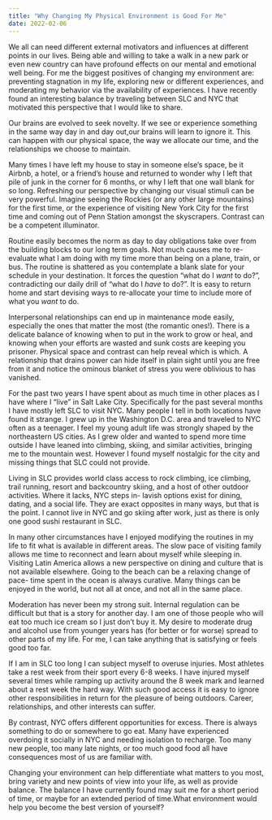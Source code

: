 ```yaml
---
title: "Why Changing My Physical Environment is Good For Me"
date: 2022-02-06
---
```


We all can need different external motivators and influences at different points in our lives. Being able and willing to take a walk in a new park or even new country can have profound effects on our mental and emotional well being. For me the biggest positives of changing my environment are: preventing stagnation in my life, exploring new or different experiences, and moderating my behavior via the availability of experiences. I have recently found an interesting balance by traveling between SLC and NYC that motivated this perspective that I would like to share.

Our brains are evolved to seek novelty. If we see or experience something in the same way day in and day out,our brains will learn to ignore it. This can happen with our physical space, the way we allocate our time, and the relationships we choose to maintain. 

Many times I have left my house to stay in someone else’s space, be it Airbnb, a hotel, or a friend’s house and returned to wonder why I left that pile of junk in the corner for 6 months, or why I left that one wall blank for so long. Refreshing our perspective by changing our visual stimuli can be very powerful. Imagine seeing the Rockies (or any other large mountains) for the first time, or the experience of visiting New York City for the first time and coming out of Penn Station amongst the skyscrapers. Contrast can be a competent illuminator.

Routine easily becomes the norm as day to day obligations take over from the building blocks to our long term goals. Not much causes me to re-evaluate what I am doing with my time more than being on a plane, train, or bus. The routine is shattered as you contemplate a blank slate for your schedule in your destination. It forces the question “what do I *want* to do?”, contradicting our daily drill of “what do I *have* to do?”. It is easy to return home and start devising ways to re-allocate your time to include more of what you *want* to do.

Interpersonal relationships can end up in maintenance mode easily, especially the ones that matter the most (the romantic ones!). There is a delicate balance of knowing when to put in the work to grow or heal, and knowing when your efforts are wasted and sunk costs are keeping you prisoner. Physical space and contrast can help reveal which is which. A relationship that drains power can hide itself in plain sight until you are free from it and notice the ominous blanket of stress you were oblivious to has vanished.

For the past two years I have spent about as much time in other places as I have where I “live” in Salt Lake City. Specifically for the past several months I have mostly left SLC to visit NYC. Many people I tell in both locations have found it strange. I grew up in the Washington D.C. area and traveled to NYC often as a teenager. I feel my young adult life was strongly shaped by the northeastern US cities. As I grew older and wanted to spend more time outside I have leaned into climbing, skiing, and similar activities, bringing me to the mountain west. However I found myself nostalgic for the city and missing things that SLC could not provide.

Living in SLC provides world class access to rock climbing, ice climbing, trail running, resort and backcountry skiing, and a host of other outdoor activities. Where it lacks, NYC steps in- lavish options exist for dining, dating, and a social life. They are exact opposites in many ways, but that is the point. I cannot live in NYC and go skiing after work, just as there is only one good sushi restaurant in SLC.

In many other circumstances have I enjoyed modifying the routines in my life to fit what is available in different areas. The slow pace of visiting family allows me time to reconnect and learn about myself while sleeping in. Visiting Latin America allows a new perspective on dining and culture that is not available elsewhere. Going to the beach can be a relaxing change of pace- time spent in the ocean is always curative. Many things can be enjoyed in the world, but not all at once, and not all in the same place.

Moderation has never been my strong suit. Internal regulation can be difficult but that is a story for another day. I am one of those people who will eat too much ice cream so I just don’t buy it. My desire to moderate drug and alcohol use from younger years has (for better or for worse) spread to other parts of my life. For me, I can take anything that is satisfying or feels good too far.

If I am in SLC too long I can subject myself to overuse injuries. Most athletes take a rest week from their sport every 6-8 weeks. I have injured myself several times while ramping up activity around the 8 week mark and learned about a rest week the hard way. With such good access it is easy to ignore other responsibilities in return for the pleasure of being outdoors. Career, relationships, and other interests can suffer.

By contrast, NYC offers different opportunities for excess. There is always something to do or somewhere to go eat. Many have experienced overdoing it socially in NYC and needing isolation to recharge. Too many new people, too many late nights, or too much good food all have consequences most of us are familiar with.

Changing your environment can help differentiate what matters to you most, bring variety and new points of view into your life, as well as provide balance. The balance I have currently found may suit me for a short period of time, or maybe for an extended period of time.What environment would help you become the best version of yourself?

